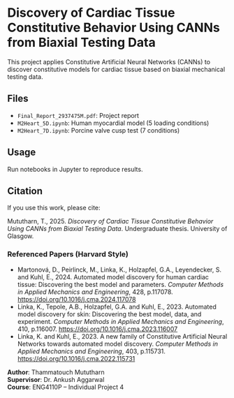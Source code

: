 # Discovery of Cardiac Tissue Constitutive Behavior Using CANNs from Biaxial Testing Data

This project applies Constitutive Artificial Neural Networks (CANNs) to discover constitutive models for cardiac tissue based on biaxial mechanical testing data.

## Files
- `Final_Report_2937475M.pdf`: Project report
- `M2Heart_5D.ipynb`: Human myocardial model (5 loading conditions)
- `M2Heart_7D.ipynb`: Porcine valve cusp test (7 conditions)

## Usage
Run notebooks in Jupyter to reproduce results.

## Citation
If you use this work, please cite:

Mututharn, T., 2025. *Discovery of Cardiac Tissue Constitutive Behavior Using CANNs from Biaxial Testing Data*. Undergraduate thesis. University of Glasgow.

### Referenced Papers (Harvard Style)
- Martonová, D., Peirlinck, M., Linka, K., Holzapfel, G.A., Leyendecker, S. and Kuhl, E., 2024. Automated model discovery for human cardiac tissue: Discovering the best model and parameters. *Computer Methods in Applied Mechanics and Engineering*, 428, p.117078. https://doi.org/10.1016/j.cma.2024.117078
- Linka, K., Tepole, A.B., Holzapfel, G.A. and Kuhl, E., 2023. Automated model discovery for skin: Discovering the best model, data, and experiment. *Computer Methods in Applied Mechanics and Engineering*, 410, p.116007. https://doi.org/10.1016/j.cma.2023.116007
- Linka, K. and Kuhl, E., 2023. A new family of Constitutive Artificial Neural Networks towards automated model discovery. *Computer Methods in Applied Mechanics and Engineering*, 403, p.115731. https://doi.org/10.1016/j.cma.2022.115731

**Author**: Thammatouch Mututharn  
**Supervisor**: Dr. Ankush Aggarwal  
**Course**: ENG4110P – Individual Project 4

